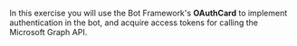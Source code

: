 <!-- markdownlint-disable MD002 MD041 -->

In this exercise you will use the Bot Framework's **OAuthCard** to implement authentication in the bot, and acquire access tokens for calling the Microsoft Graph API.